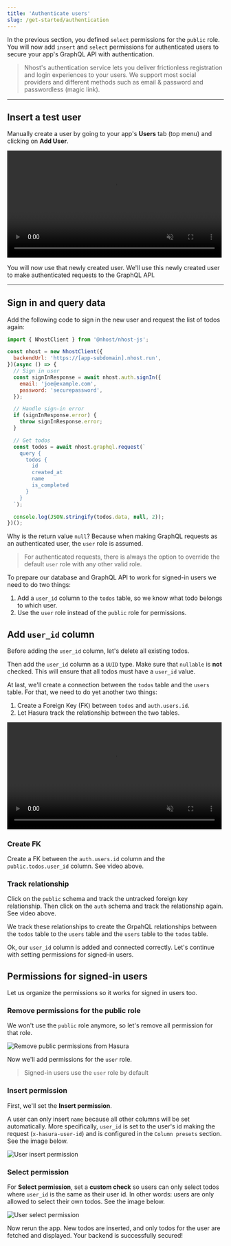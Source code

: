 ```yaml
---
title: 'Authenticate users'
slug: /get-started/authentication
---
```


In the previous section, you defined `select` permissions for the `public` role. You will now add `insert` and `select` permissions for authenticated users to secure your app's GraphQL API with authentication.

> Nhost's authentication service lets you deliver frictionless registration and login experiences to your users. We support most social providers and different methods such as email & password and passwordless (magic link).

---

## Insert a test user

Manually create a user by going to your app's **Users** tab (top menu) and clicking on **Add User**.

<video width="99%" loop="" muted="" playsInline="" controls="true">
  <source src="/videos/add-user.mp4" type="video/mp4" />
</video>

You will now use that newly created user. We'll use this newly created user to make authenticated requests to the GraphQL API.

---

## Sign in and query data

Add the following code to sign in the new user and request the list of todos again:

```js
import { NhostClient } from '@nhost/nhost-js';

const nhost = new NhostClient({
  backendUrl: 'https://[app-subdomain].nhost.run',
})(async () => {
  // Sign in user
  const signInResponse = await nhost.auth.signIn({
    email: 'joe@example.com',
    password: 'securepassword',
  });

  // Handle sign-in error
  if (signInResponse.error) {
    throw signInResponse.error;
  }

  // Get todos
  const todos = await nhost.graphql.request(`
    query {
      todos {
        id
        created_at
        name
        is_completed
      }
    }
  `);

  console.log(JSON.stringify(todos.data, null, 2));
})();
```

Why is the return value `null`? Because when making GraphQL requests as an authenticated user, the `user` role is assumed.

> For authenticated requests, there is always the option to override the default `user` role with any other valid role.

To prepare our database and GraphQL API to work for signed-in users we need to do two things:

1. Add a `user_id` column to the `todos` table, so we know what todo belongs to which user.
2. Use the `user` role instead of the `public` role for permissions.

## Add `user_id` column

Before adding the `user_id` column, let's delete all existing todos.

Then add the `user_id` column as a `UUID` type. Make sure that `nullable` is **not** checked. This will ensure that all todos must have a `user_id` value.

At last, we'll create a connection between the `todos` table and the `users` table. For that, we need to do yet another two things:

1. Create a Foreign Key (FK) between `todos` and `auth.users.id`.
2. Let Hasura track the relationship between the two tables.

<video width="99%" loop="" muted="" playsInline="" controls="true">
  <source src="/videos/user-id-column.mp4" type="video/mp4" />
</video>

### Create FK

Create a FK between the `auth.users.id` column and the `public.todos.user_id` column. See video above.

### Track relationship

Click on the `public` schema and track the untracked foreign key relationship. Then click on the `auth` schema and track the relationship again. See video above.

We track these relationships to create the GrpahQL relationships between the `todos` table to the `users` table and the `users` table to the `todos` table.

Ok, our `user_id` column is added and connected correctly. Let's continue with setting permissions for signed-in users.

## Permissions for signed-in users

Let us organize the permissions so it works for signed in users too.

### Remove permissions for the public role

We won't use the `public` role anymore, so let's remove all permission for that role.

![Remove public permissions from Hasura](/img/quick-start/remove-public-permissions.png)

Now we'll add permissions for the `user` role.

> Signed-in users use the `user` role by default

### Insert permission

First, we'll set the **Insert permission**.

A user can only insert `name` because all other columns will be set automatically. More specifically, `user_id` is set to the user's id making the request (`x-hasura-user-id`) and is configured in the `Column presets` section. See the image below.

![User insert permission](/img/quick-start/user-insert-permission.png)

### Select permission

For **Select permission**, set a **custom check** so users can only select todos where `user_id` is the same as their user id. In other words: users are only allowed to select their own todos. See the image below.

![User select permission](/img/quick-start/user-select-permission.png)

Now rerun the app. New todos are inserted, and only todos for the user are fetched and displayed. Your backend is successfully secured!
